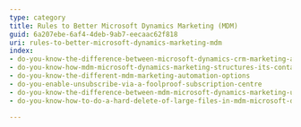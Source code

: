 ```yaml
---
type: category
title: Rules to Better Microsoft Dynamics Marketing (MDM)
guid: 6a207ebe-6af4-4deb-9ab7-eecaac62f818
uri: rules-to-better-microsoft-dynamics-marketing-mdm
index:
- do-you-know-the-difference-between-microsoft-dynamics-crm-marketing-and-microsoft-dynamics-marketing-mdm
- do-you-know-how-mdm-microsoft-dynamics-marketing-structures-its-contacts-and-companies
- do-you-know-the-different-mdm-marketing-automation-options
- do-you-enable-unsubscribe-via-a-foolproof-subscription-centre
- do-you-know-the-difference-between-mdm-microsoft-dynamics-marketing-user-types
- do-you-know-how-to-do-a-hard-delete-of-large-files-in-mdm-microsoft-dynamics-marketing

---
```

 

